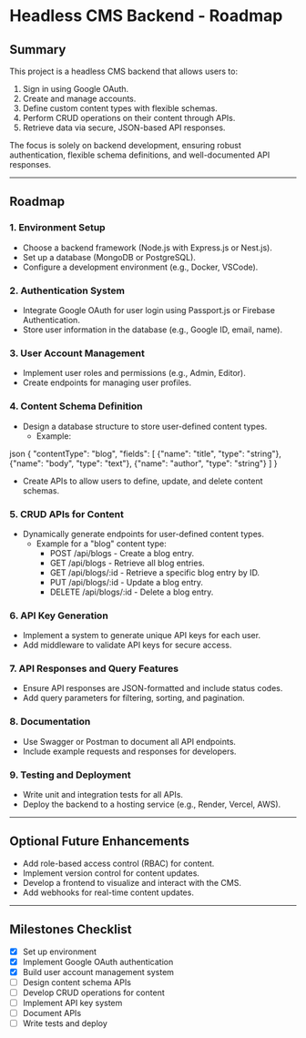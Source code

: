 # Headless CMS Backend - Roadmap

## Summary

This project is a headless CMS backend that allows users to:

1. Sign in using Google OAuth.
2. Create and manage accounts.
3. Define custom content types with flexible schemas.
4. Perform CRUD operations on their content through APIs.
5. Retrieve data via secure, JSON-based API responses.

The focus is solely on backend development, ensuring robust authentication, flexible schema definitions, and well-documented API responses.

---

## Roadmap

### 1. **Environment Setup**

- Choose a backend framework (Node.js with Express.js or Nest.js).
- Set up a database (MongoDB or PostgreSQL).
- Configure a development environment (e.g., Docker, VSCode).

### 2. **Authentication System**

- Integrate Google OAuth for user login using Passport.js or Firebase Authentication.
- Store user information in the database (e.g., Google ID, email, name).

### 3. **User Account Management**

- Implement user roles and permissions (e.g., Admin, Editor).
- Create endpoints for managing user profiles.

### 4. **Content Schema Definition**

- Design a database structure to store user-defined content types.
  - Example:

json
{
"contentType": "blog",
"fields": [
{"name": "title", "type": "string"},
{"name": "body", "type": "text"},
{"name": "author", "type": "string"}
]
}

- Create APIs to allow users to define, update, and delete content schemas.

### 5. **CRUD APIs for Content**

- Dynamically generate endpoints for user-defined content types.
  - Example for a "blog" content type:
    - POST /api/blogs - Create a blog entry.
    - GET /api/blogs - Retrieve all blog entries.
    - GET /api/blogs/:id - Retrieve a specific blog entry by ID.
    - PUT /api/blogs/:id - Update a blog entry.
    - DELETE /api/blogs/:id - Delete a blog entry.

### 6. **API Key Generation**

- Implement a system to generate unique API keys for each user.
- Add middleware to validate API keys for secure access.

### 7. **API Responses and Query Features**

- Ensure API responses are JSON-formatted and include status codes.
- Add query parameters for filtering, sorting, and pagination.

### 8. **Documentation**

- Use Swagger or Postman to document all API endpoints.
- Include example requests and responses for developers.

### 9. **Testing and Deployment**

- Write unit and integration tests for all APIs.
- Deploy the backend to a hosting service (e.g., Render, Vercel, AWS).

---

## Optional Future Enhancements

- Add role-based access control (RBAC) for content.
- Implement version control for content updates.
- Develop a frontend to visualize and interact with the CMS.
- Add webhooks for real-time content updates.

---

## Milestones Checklist

- [x] Set up environment
- [x] Implement Google OAuth authentication
- [x] Build user account management system
- [ ] Design content schema APIs
- [ ] Develop CRUD operations for content
- [ ] Implement API key system
- [ ] Document APIs
- [ ] Write tests and deploy
